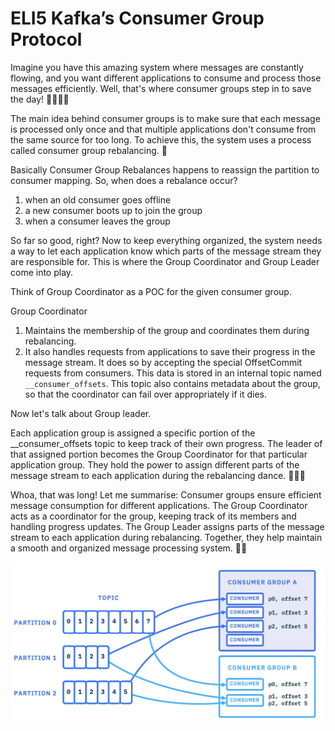 # ELI5 Kafka’s Consumer Group Protocol
Imagine you have this amazing system where messages are constantly flowing, and you want different applications to consume and process those messages efficiently. Well, that's where consumer groups step in to save the day! 🦸‍♀️🦸‍♂️

The main idea behind consumer groups is to make sure that each message is processed only once and that multiple applications don't consume from the same source for too long. To achieve this, the system uses a process called consumer group rebalancing. 🔄


Basically Consumer Group Rebalances happens to reassign the partition to consumer mapping.
So, when does a rebalance occur?
1. when an old consumer goes offline
2. a new consumer boots up to join the group
3. when a consumer leaves the group

So far so good, right?
Now to keep everything organized, the system needs a way to let each application know which parts of the message stream they are responsible for. This is where the Group Coordinator and Group Leader come into play.

Think of Group Coordinator as a POC for the given consumer group.

Group Coordinator
1. Maintains the membership of the group and coordinates them during rebalancing.
2. It also handles requests from applications to save their progress in the message stream. It does so by accepting the special OffsetCommit requests from consumers.
   This data is stored in an internal topic named `__consumer_offsets`. This topic also contains metadata about the group, so that the coordinator can fail over appropriately if it dies.


Now let's talk about Group leader.

Each application group is assigned a specific portion of the __consumer_offsets topic to keep track of their own progress. The leader of that assigned portion becomes the Group Coordinator for that particular application group. They hold the power to assign different parts of the message stream to each application during the rebalancing dance. 🎩🕺💃



Whoa, that was long! Let me summarise:
Consumer groups ensure efficient message consumption for different applications.
The Group Coordinator acts as a coordinator for the group, keeping track of its members and handling progress updates.
The Group Leader assigns parts of the message stream to each application during rebalancing.
Together, they help maintain a smooth and organized message processing system. 🌟💌

![img_1.png](/assets/img/img_1.png)